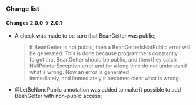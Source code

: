 
### Change list

#### Changes 2.0.0 -> 2.0.1

 - A check was made to be sure that BeanGetter was public;
   > If BeanGetter is not public, then a BeanGetterIsNotPublic error will be generated.
   > This is done because programmers constantly forget that BeanGetter should be public,
   > and then they catch NullPointerException error and for a long time do not understand what's wrong. Now an error is generated    
     immediately,
   > and immediately it becomes clear what is wrong.
 - @LetBeNonePublic annotation was added to make it possible to add BeanGetter with non-public access;
